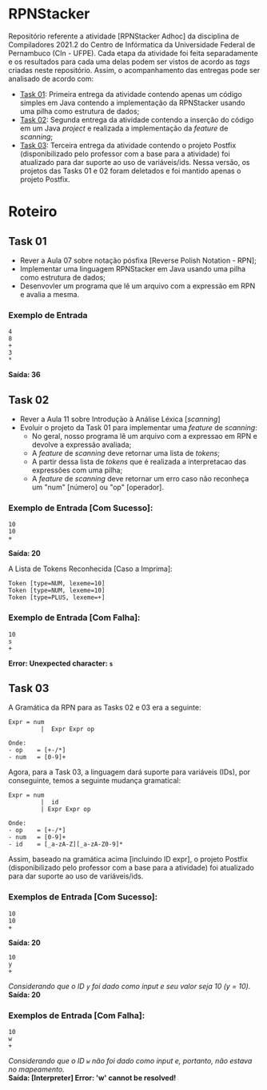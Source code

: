 # RPNStacker
Repositório referente a atividade [RPNStacker Adhoc] da disciplina de Compiladores 2021.2 do Centro de Infórmatica da Universidade Federal de Pernambuco (CIn - UFPE). 
Cada etapa da atividade foi feita separadamente e os resultados para cada uma delas podem ser vistos de acordo as _tags_ criadas neste repositório. Assim, o acompanhamento das entregas pode ser analisado de acordo com:
- [Task 01](https://github.com/matheusvtna/RPNStacker/tree/Task-01): Primeira entrega da atividade contendo apenas um código simples em Java contendo a implementação da RPNStacker usando uma pilha como estrutura de dados;
- [Task 02](https://github.com/matheusvtna/RPNStacker/tree/Task-02): Segunda entrega da atividade contendo a inserção do código em um Java _project_ e realizada a implementação da _feature_ de _scanning_;
- [Task 03](): Terceira entrega da atividade contendo o projeto Postfix (disponibilizado pelo professor com a base para a atividade) foi atualizado para dar suporte ao uso de variáveis/ids. Nessa versão, os projetos das Tasks 01 e 02 foram deletados e foi mantido apenas o projeto Postfix.

# Roteiro

## Task 01
- Rever a Aula 07 sobre notação pósfixa [Reverse Polish Notation - RPN];
- Implementar uma linguagem RPNStacker em Java usando uma pilha como estrutura de dados;
- Desenvovler um programa que lê um arquivo com a expressão em RPN e avalia a mesma.

### Exemplo de Entrada
```
4
8
+
3
*
```

**Saída: 36**

## Task 02
- Rever a Aula 11 sobre Introdução à Análise Léxica [_scanning_]
- Evoluir o projeto da Task 01 para implementar uma _feature_ de _scanning_:
   - No geral, nosso programa lê um arquivo com a expressao em RPN e devolve a expressão avaliada;
   - A _feature_ de _scanning_ deve retornar uma lista de _tokens_;
   - A partir dessa lista de _tokens_ que é realizada a interpretacao das expressões com uma pilha;
   - A _feature_ de _scanning_ deve retornar um erro caso não reconheça um "num" [número] ou "op" [operador].

### Exemplo de Entrada [Com Sucesso]:
``` 
10
10
+
```

**Saída: 20**

A Lista de Tokens Reconhecida [Caso a Imprima]:
```
Token [type=NUM, lexeme=10]
Token [type=NUM, lexeme=10]
Token [type=PLUS, lexeme=+]
```

### Exemplo de Entrada [Com Falha]:
``` 
10
s
+
```

**Error: Unexpected character: `s`**

## Task 03
A Gramática da RPN para as Tasks 02 e 03 era a seguinte:
```
Expr = num
         |  Expr Expr op

Onde:
- op    = [+-/*]
- num   = [0-9]+
```

Agora, para a Task 03, a linguagem dará suporte para variáveis (IDs), por conseguinte, temos a seguinte mudança gramatical:
```
Expr = num
         |  id
         | Expr Expr op

Onde:
- op    = [+-/*]
- num   = [0-9]+
- id    = [_a-zA-Z][_a-zA-Z0-9]*
```

Assim, baseado na gramática acima [incluindo ID expr], o projeto Postfix (disponibilizado pelo professor com a base para a atividade) foi atualizado para dar suporte ao uso de variáveis/ids.

### Exemplos de Entrada [Com Sucesso]:
```
10
10
+
```
**Saída: 20**
<br/>
```
10
y
+
```
_Considerando que o ID `y` foi dado como _input_ e seu valor seja 10 (y = 10)._<br/>
**Saída: 20**

### Exemplos de Entrada [Com Falha]:
```
10
w
+
```
_Considerando que o ID `w` não foi dado como _input_ e, portanto, não estava no mapeamento._<br/>
**Saída: [Interpreter] Error: 'w' cannot be resolved!**
